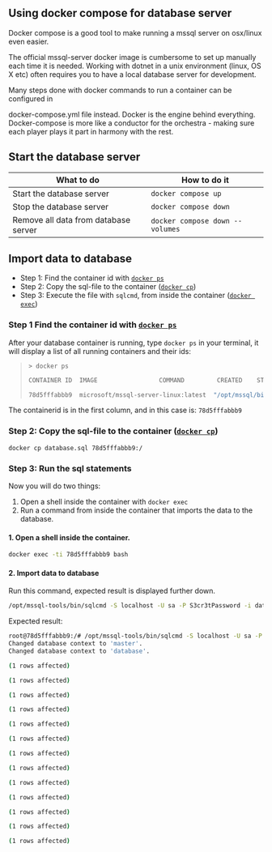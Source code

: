 ## Using docker compose for database server

Docker compose is a good tool to make running a mssql server on osx/linux even easier.

The official mssql-server docker image is cumbersome to set up manually each time it is needed. Working with dotnet in a unix environment (linux, OS X etc) often requires you to have a local database server for development.

Many steps done with docker commands to run a container can be configured in 

docker-compose.yml file instead.  Docker is the engine behind everything. Docker-compose is more like a conductor for the orchestra - making sure each player plays it part in harmony with the rest.



## Start the database server

| What to do                           | How to do it                    |
| ------------------------------------ | ------------------------------- |
| Start the database server            | `docker compose up`             |
| Stop the database server             | `docker compose down`           |
| Remove all data from database server | `docker compose down --volumes` |



## Import data to database

- Step 1:  Find the container id with [`docker ps`](https://docs.docker.com/engine/reference/commandline/ps/) 
- Step 2: Copy the sql-file to the container ([`docker cp`](https://docs.docker.com/engine/reference/commandline/cp/))
- Step 3: Execute the file with `sqlcmd`,  from inside the container ([`docker exec`](https://docs.docker.com/engine/reference/commandline/exec/))



### Step 1 Find the container id with [`docker ps`](https://docs.docker.com/engine/reference/commandline/ps/) 

After your database container is running, type `docker ps` in your terminal, it will display a list of all running containers and their ids:

> `> docker ps`
>
> ```bash
> CONTAINER ID  IMAGE                 COMMAND         CREATED    STATUS     PORTS                    NAMES
> 
> 78d5fffabbb9  microsoft/mssql-server-linux:latest  "/opt/mssql/bin/sqls…"  17 hours ago  Up 7 minutes  0.0.0.0:1433->1433/tcp, :::1433->1433/tcp  student_db_1
> ```

The containerid is in the first column, and in this case is: `78d5fffabbb9`



### Step 2: Copy the sql-file to the container ([`docker cp`](https://docs.docker.com/engine/reference/commandline/cp/))



`docker cp database.sql 78d5fffabbb9:/`



### Step 3: Run the sql statements 

Now you will do two things:

1. Open a shell inside the container with `docker exec`
2. Run a command from inside the container that imports the data to the database.



#### 1. Open a shell  inside the container.

```bash
docker exec -ti 78d5fffabbb9 bash
```

#### 2. Import data to database

Run this command, expected result is displayed further down.

```bash
/opt/mssql-tools/bin/sqlcmd -S localhost -U sa -P S3cr3tPassword -i database.sql 	
```

Expected result:

```bash
root@78d5fffabbb9:/# /opt/mssql-tools/bin/sqlcmd -S localhost -U sa -P S3cr3tPassword -i database.sql 
Changed database context to 'master'.
Changed database context to 'database'.

(1 rows affected)

(1 rows affected)

(1 rows affected)

(1 rows affected)

(1 rows affected)

(1 rows affected)

(1 rows affected)

(1 rows affected)

(1 rows affected)

(1 rows affected)

(1 rows affected)

(1 rows affected)

(1 rows affected)

```

